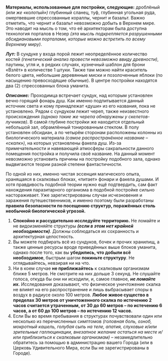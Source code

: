 **Материалы, использованные для постройки, следующие:** дроблёный *(или же «колотый»)* глубинный сланец, туф, глубинная угольная руда, омертвевшие спрессованные кораллы, чернит и базальт. Важно отметить, что чернит и базальт невозможно добыть в Верхнем мире. Это наводит на мысль о том, что её архитекторам была доступна технология порталов в Незер *(эта мысль подкрепляется разрушенными обсидиановыми порталами, которые можно встретить по всему Верхнему миру)*.

***Лут:*** В сундуке у входа порой лежит неопределённое количество костей *(генетический анализ провести невозможно ввиду древности)*, паутины, угля и, в редких случаях, кузнечный шаблон для брони «Взлёт» в количестве 1 штуки. Также там можно найти краситель белого цвета, небольшие деревянные миски и позолоченные яблоки (по насыщению превосходящие обычные). В центре постройки находятся два (2) спрессованных блока уманита.

***Описание:*** Проходимца встречает сундук, над которым установлен вечно горящий фонарь душ. Как именно подпитывается данный источник света и кому принадлежат «души» из его названия, пока не установлено. Рядом с сундуком лежит череп, также неизвестного происхождения *(однако такие же черепа обнаружены у скелетов-лучников)*.
В самой глубине постройки же находится отдельный небольшой зал, обрамлённый тонированным стеклом. В полу установлен обсидиан, а по четырём сторонам расположены колонны из биологического материала *(самое распространённое название – «скалк»)*, на которых установлены факела душ. Из-за примечательности и навевающей атмосферы сакральности данного помещения постройка и получила своё название.  На данный момент невозможно установить причины на постройку подобного зала, однако выдвигаются теории разной степени фантастичности.

По одной из них, именно чистая эссенция магического опыта, хранящаяся в скалковых блоках, «питает» фонари и факела душами. И хотя правдивость подобной теории нужно ещё подтвердить, сам факт нахождения паразитарного организма в подобной постройке сильно настораживает.
Уже зарегистрированы случаи исчезновения и заражения путешественников, и именно поэтому были разработаны **правила безопасности по посещению структур, поражённых столь необычной биологической угрозой.**

1.    **Спокойно и рассудительно исследуйте территорию.** Не ломайте и не видоизменяйте структуры *__(если в этом нет крайней необходимости)__*. Должны соблюдаться их сохранность и архитектурная целостность.
2.    Вы можете подбирать всё из сундуков, бочек и прочих хранилищ, а также ценные ресурсы вроде приведённых выше блоков уманита, однако после того, как вы **убедились, что добыли всё необходимое**, быстрым шагом **покиньте структуру**. Не оглядывайтесь, невзирая ни на что.
3.    Ни в коем случае **не приближайтесь** к скалковым организмам ближе 5 метров. Не смотрите на них дольше 3 секунд. Не слушайте голоса, откуда бы они ни исходили, и, самое главное, ***не ломайте их.*** Исследования доказывают, что физическое уничтожение скалка не влияет на его распространение и лишь выбрасывает споры в воздух в радиусе около 100 метров. **Любое живое существо в пределах 30 метров от уничтоженного скалка по истечению 2 часов считается утраченным, от 30 до 60 метров – по истечению 6 часов, а от 60 до 100 метров – по истечению 12 часов.**
4.    Если Вы во время пребывания в структурах почувствовали один или несколько из перечисленных симптомов *(головная боль, озноб, мокротный кашель, голубая сыпь на теле, апатия, слуховые и/или зрительные галлюцинации, внезапное желание остаться на месте и/или приблизиться к скалковым организмам)* – незамедлительно обратитесь за помощью в администрацию вашего Города (или в Церковь Удивительного Мира, если Вы не зарегистрированы в Городе).